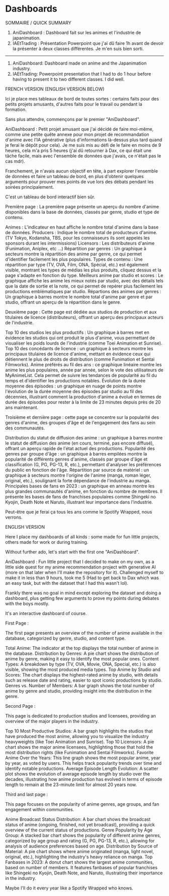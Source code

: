 # Dashboards

SOMMAIRE / QUICK SUMMARY

1. AniDashboard : Dashboard fait sur les animes et l'industrie de japanimation.
2. IAEtTrading : Présentation Powerpoint que j'ai dû faire 1h avant de devoir la présenter à deux classes différentes. Je m'en suis bien sorti.

---

1. AniDashboard: Dashboard made on anime and the Japanimation industry.
2. IAEtTrading: Powerpoint presentation that I had to do 1 hour before having to present it to two different classes. I did well.

FRENCH VERSION (ENGLISH VERSION BELOW)


Ici je place mes tableaux de bord de toutes sortes : certains faits pour des petits projets amusants, d'autres faits pour le travail ou pendant la formation.

Sans plus attendre, commençons par le premier "AniDashboard".

AniDashboard : Petit projet amusant que j'ai décidé de faire moi-même, comme une petite quête annexe pour mon projet de recommandation d'anime avec l'IA générative (plus d'informations là-dessus plus tard quand je ferai le dépôt pour cela). Je me suis mis au défi de le faire en moins de 9 heures, cela m'a pris 5 heures (j'ai dû retourner à Dax, ce qui était une tâche facile, mais avec l'ensemble de données que j'avais, ce n'était pas le cas mdr).

Franchement, je n'avais aucun objectif en tête, à part explorer l'ensemble de données et faire un tableau de bord, en plus d'obtenir quelques arguments pour prouver mes points de vue lors des débats pendant les soirées principalement.

C'est un tableau de bord interactif bien sûr.

Première page : La première page présente un aperçu du nombre d'anime disponibles dans la base de données, classés par genre, studio et type de contenu.

Animes : L'indicateur en haut affiche le nombre total d'anime dans la base de données.
Producers : Indique le nombre total de producteurs d'anime. (TV Tokyo, Kodansha, TBS, pour les connaisseurs ils sont appelés les sponsors durant les intermissions)
Licensors : Les distributeurs d'anime (Funimation, Aniplex, etc ...)
Répartition par genres : Un graphique à secteurs montre la répartition des anime par genre, ce qui permet d'identifier facilement les plus populaires.
Types de contenu : Une répartition par type (TV, OVA, Film, ONA, Spécial, etc.) est également visible, montrant les types de médias les plus produits, cliquez dessus et la page s'adapte en fonction du type.
Meilleurs anime par studio et scores : Le graphique affiche les anime les mieux notés par studio, avec des détails tels que la date de sortie et la note, ce qui permet de repérer plus facilement les productions emblématiques par studio.
Répartions des animes par genres : Un graphique à barres montre le nombre total d'anime par genre et par studio, offrant un aperçu de la répartition dans le genre.

Deuxième page : Cette page est dédiée aux studios de production et aux titulaires de licence (distributeurs), offrant un aperçu des principaux acteurs de l'industrie.

Top 10 des studios les plus productifs : Un graphique à barres met en évidence les studios qui ont produit le plus d'anime, vous permettant de visualiser les poids lourds de l'industrie (comme Toei Animation et Sunrise).
Top 10 des concédants de licence : un graphique à secteurs montre les principaux titulaires de licence d'anime, mettant en évidence ceux qui détiennent le plus de droits de distribution (comme Funimation et Sentai Filmworks).
Anime préférés au fil des ans : ce graphique linéaire montre les anime les plus populaires, année par année, selon le vote des utilisateurs de MyAnimeList. Cela permet de suivre les tendances de popularité au fil du temps et d'identifier les productions notables.
Évolution de la durée moyenne des épisodes : un graphique en nuage de points montre l'évolution de la durée moyenne des épisodes par studio au fil des décennies, illustrant comment la production d'anime a évolué en termes de durée des épisodes pour rester à la limite de 23 minutes depuis près de 20 ans maintenant.

Troisième et dernière page : cette page se concentre sur la popularité des genres d'anime, des groupes d'âge et de l'engagement des fans au sein des communautés.

Distribution du statut de diffusion des anime : un graphique à barres montre le statut de diffusion des anime (en cours, terminé, pas encore diffusé), offrant un aperçu rapide de l'état actuel des productions.
Popularité des genres par groupe d'âge : un graphique à barres empilées montre la popularité de différents genres d'anime, classés par groupe d'âge et classification (G, PG, PG-13, R, etc.), permettant d'analyser les préférences du public en fonction de l'âge.
Répartition par source de matériel : un graphique à secteurs montre l'origine de l'anime (manga, roman léger, original, etc.), soulignant la forte dépendance de l'industrie au manga.
Principales bases de fans en 2023 : un graphique en anneau montre les plus grandes communautés d'anime, en fonction du nombre de membres. Il présente les bases de fans de franchises populaires comme Shingeki no Kyojin, Death Note et Naruto, illustrant leur importance dans l'industrie.

Peut-être que je ferai ça tous les ans comme le Spotify Wrapped, nous verrons. 


ENGLISH VERSION


Here I place my dashboards of all kinds : some made for fun little projects, others made for work or during training.

Without further ado, let's start with the first one "AniDashboard".

AniDashboard : Fun little project that I decided to make on my own, as a little side quest for my anime recommendation project with generative AI (more on that later when I'll make the repository for it). Challenged myself to make it in less than 9 hours, took me 5 (Had to get back to Dax which was an easy task, but with the dataset that I had this wasn't lol).

Frankly there was no goal in mind except exploring the dataset and doing a dashboard, plus getting few arguments to prove my points during debates with the boys mostly.

It's an interactive dashboard of course.

First Page : 

The first page presents an overview of the number of anime available in the database, categorized by genre, studio, and content type. 

Total Anime: The indicator at the top displays the total number of anime in the database.
Distribution by Genres: A pie chart shows the distribution of anime by genre, making it easy to identify the most popular ones.
Content Types: A breakdown by type (TV, OVA, Movie, ONA, Special, etc.) is also visible, showing the most produced media types.
Top Anime by Studio and Scores: The chart displays the highest-rated anime by studio, with details such as release date and rating, easier to spot iconic productions by studio.
Genres vs. Number of Members: A bar graph shows the total number of anime by genre and studio, providing insight into the distribution in the genre.

Second Page :

This page is dedicated to production studios and licensees, providing an overview of the major players in the industry.

Top 10 Most Productive Studios: A bar graph highlights the studios that have produced the most anime, allowing you to visualize the industry heavyweights (like Toei Animation and Sunrise).
Top 10 Licensors: A pie chart shows the major anime licensees, highlighting those that hold the most distribution rights (like Funimation and Sentai Filmworks).
Favorite Anime Over the Years: This line graph shows the most popular anime, year by year, as voted by users. This helps track popularity trends over time and identify notable productions.
Average Episode Length Evolution: A scatter plot shows the evolution of average episode length by studio over the decades, illustrating how anime production has evolved in terms of episode length to remain at the 23-minute limit for almost 20 years now.

Third and last page : 

This page focuses on the popularity of anime genres, age groups, and fan engagement within communities.

Anime Broadcast Status Distribution: A bar chart shows the broadcast status of anime (ongoing, finished, not yet broadcast), providing a quick overview of the current status of productions.
Genre Popularity by Age Group: A stacked bar chart shows the popularity of different anime genres, categorized by age group and rating (G, PG, PG-13, R, etc.), allowing for analysis of audience preferences based on age.
Distribution by Source of Material: A pie chart shows where anime originated (manga, light novel, original, etc.), highlighting the industry's heavy reliance on manga.
Top Fanbases in 2023: A donut chart shows the largest anime communities, based on number of members. It features fanbases of popular franchises like Shingeki no Kyojin, Death Note, and Naruto, illustrating their importance in the industry.

Maybe I'll do it every year like a Spotify Wrapped who knows.
